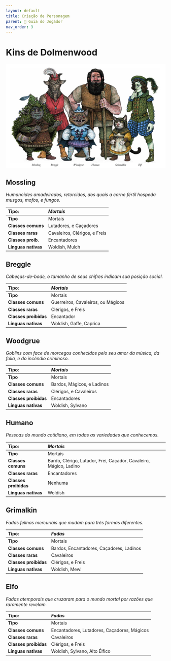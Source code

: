 ```yaml
---
layout: default
title: Criação de Personagem
parent: 🧭 Guia do Jogador
nav_order: 3
---
```


# Kins de Dolmenwood

![Banner com todos os Kins](assets/images/kins-banner.jpg)

## Mossling 
*Humanoides amadeirados, retorcidos, dos quais a carne fértil hospeda musgos, mofos, e fungos.*

| Tipo:    | *Mortais*       |
| :---------------- | :----------------------------------------------------------------------- |
| **Tipo** | Mortais                                                  |
| **Classes comuns**| Lutadores, e Caçadores                                                  |
| **Classes raras** | Cavaleiros, Clérigos, e Freis                                           |
| **Classes proib.**| Encantadores                                                            |
| **Línguas nativas**| Woldish, Mulch                                                          |

## Breggle
*Cabeças-de-bode, o tamanho de seus chifres indicam sua posição social.*

| Tipo: | *Mortais* |
| :---------------- | :----------------------------------------------------------------------- |
| **Tipo** | Mortais                                                  |
| **Classes comuns** | Guerreiros, Cavaleiros, ou Mágicos                                   |
| **Classes raras** | Clérigos, e Freis                                                         |
| **Classes proibidas** | Encantador                                                         |
| **Línguas nativas** | Woldish, Gaffe, Caprica                                               |

## Woodgrue
*Goblins com face de morcegos conhecidos pelo seu amor da música, da folia, e do incêndio criminoso.*

| Tipo: | *Mortais* |
| :---------------- | :----------------------------------------------------------------------- |
| **Tipo** | Mortais                                                  |
| **Classes comuns** | Bardos, Mágicos, e Ladinos                                |
| **Classes raras** | Clérigos, e Cavaleiros                                                         |
| **Classes proibidas** | Encantadores                                                         |
| **Línguas nativas** | Woldish, Sylvano                                             |

## Humano
*Pessoas do mundo cotidiano, em todas as variedades que conhecemos.*

| Tipo: | *Mortais* |
| :---------------- | :----------------------------------------------------------------------- |
| **Tipo** | Mortais                                                  |
| **Classes comuns** | Bardo, Clérigo, Lutador, Frei, Caçador, Cavaleiro, Mágico, Ladino                                                                |
| **Classes raras** | Encantadores                                                         |
| **Classes proibidas** | Nenhuma                                                         |
| **Línguas nativas** | Woldish                                            |

## Grimalkin
*Fadas felinas mercuriais que mudam para três formas diferentes.*

| Tipo: | *Fadas* |
| :---------------- | :----------------------------------------------------------------------- |
| **Tipo** | Mortais                                                  |
| **Classes comuns** | Bardos, Encantadores, Caçadores, Ladinos                                   |
| **Classes raras** | Cavaleiros                                                         |
| **Classes proibidas** | Clérigos, e Freis                                                         |
| **Línguas nativas** | Woldish, Mewl                                            |

## Elfo
*Fadas atemporais que cruzaram para o mundo mortal por razões que raramente revelam.*

| Tipo: | *Fadas* |
| :---------------- | :----------------------------------------------------------------------- |
| **Tipo** | Mortais                                                  |
| **Classes comuns** | Encantadores, Lutadores, Caçadores, Mágicos                                   |
| **Classes raras** | Cavaleiros                                                              |
| **Classes proibidas** | Clérigos, e Freis                                                            |
| **Línguas nativas**  | Woldish, Sylvano, Alto Élfico         |
